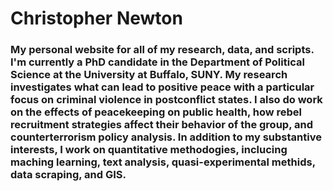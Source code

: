 # Christopher Newton

### My personal website for all of my research, data, and scripts. I'm currently a PhD candidate in the Department of Political Science at the University at Buffalo, SUNY. My research investigates what can lead to positive peace with a particular focus on criminal violence in postconflict states. I also do work on the effects of peacekeeping on public health, how rebel recruitment strategies affect their behavior of the group, and counterterrorism policy analysis. In addition to my substantive interests, I work on quantitative methodogies, inclucing maching learning, text analysis, quasi-experimental methids, data scraping, and GIS.
